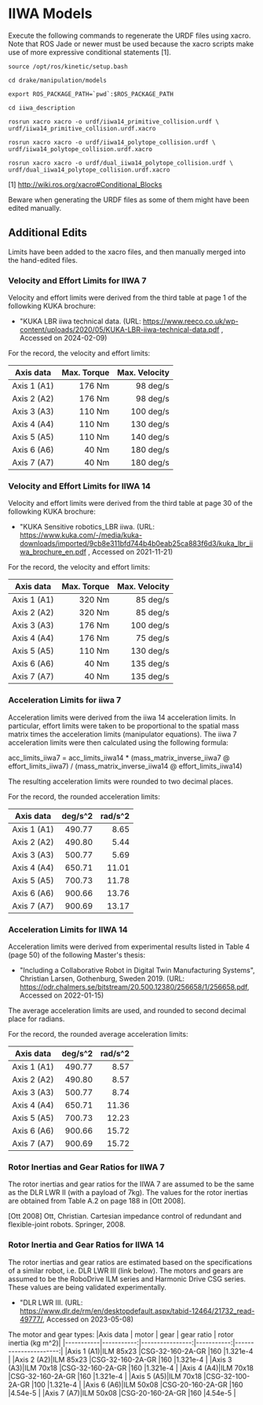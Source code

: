 # IIWA Models

Execute the following commands to regenerate the URDF files using xacro. Note
that ROS Jade or newer must be used because the xacro scripts make use of more
expressive conditional statements [1].

```
source /opt/ros/kinetic/setup.bash

cd drake/manipulation/models

export ROS_PACKAGE_PATH=`pwd`:$ROS_PACKAGE_PATH

cd iiwa_description

rosrun xacro xacro -o urdf/iiwa14_primitive_collision.urdf \
urdf/iiwa14_primitive_collision.urdf.xacro

rosrun xacro xacro -o urdf/iiwa14_polytope_collision.urdf \
urdf/iiwa14_polytope_collision.urdf.xacro

rosrun xacro xacro -o urdf/dual_iiwa14_polytope_collision.urdf \
urdf/dual_iiwa14_polytope_collision.urdf.xacro
```

[1] http://wiki.ros.org/xacro#Conditional_Blocks

Beware when generating the URDF files as some of them might have been edited
manually.

## Additional Edits

Limits have been added to the xacro files, and then manually merged into the
hand-edited files.

### Velocity and Effort Limits for IIWA 7

Velocity and effort limits were derived from the third table at page 1 of the
followking KUKA brochure:

* "KUKA LBR iiwa technical data. (URL:
<https://www.reeco.co.uk/wp-content/uploads/2020/05/KUKA-LBR-iiwa-technical-data.pdf>
, Accessed on 2024-02-09)

For the record, the velocity and effort limits:

|Axis data  |Max. Torque|Max. Velocity|
|-----------|----------:|------------:|
|Axis 1 (A1)|176 Nm     |98 deg/s     |
|Axis 2 (A2)|176 Nm     |98 deg/s     |
|Axis 3 (A3)|110 Nm     |100 deg/s    |
|Axis 4 (A4)|110 Nm     |130 deg/s    |
|Axis 5 (A5)|110 Nm     |140 deg/s    |
|Axis 6 (A6)|40 Nm      |180 deg/s    |
|Axis 7 (A7)|40 Nm      |180 deg/s    |

### Velocity and Effort Limits for IIWA 14

Velocity and effort limits were derived from the third table at page 30 of the
followking KUKA brochure:

* "KUKA Sensitive robotics_LBR iiwa. (URL:
<https://www.kuka.com/-/media/kuka-downloads/imported/9cb8e311bfd744b4b0eab25ca883f6d3/kuka_lbr_iiwa_brochure_en.pdf>
, Accessed on 2021-11-21)

For the record, the velocity and effort limits:

|Axis data  |Max. Torque|Max. Velocity|
|-----------|----------:|------------:|
|Axis 1 (A1)|320 Nm     |85 deg/s     |
|Axis 2 (A2)|320 Nm     |85 deg/s     |
|Axis 3 (A3)|176 Nm     |100 deg/s    |
|Axis 4 (A4)|176 Nm     |75 deg/s     |
|Axis 5 (A5)|110 Nm     |130 deg/s    |
|Axis 6 (A6)|40 Nm      |135 deg/s    |
|Axis 7 (A7)|40 Nm      |135 deg/s    |

### Acceleration Limits for iiwa 7

Acceleration limits were derived from the iiwa 14 acceleration limits. In particular,
effort limits were taken to be proportional to the spatial mass matrix times the
acceleration limits (manipulator equations). The iiwa 7 acceleration limits were then
calculated using the following formula:

acc_limits_iiwa7 = acc_limits_iiwa14 * (mass_matrix_inverse_iiwa7 @ effort_limits_iiwa7)
/ (mass_matrix_inverse_iiwa14 @ effort_limits_iiwa14)

The resulting acceleration limits were rounded to two decimal places.

For the record, the rounded acceleration limits:

|Axis data  | deg/s^2 | rad/s^2 |
|-----------|--------:|--------:|
|Axis 1 (A1)|490.77   |8.65     |
|Axis 2 (A2)|490.80   |5.44     |
|Axis 3 (A3)|500.77   |5.69     |
|Axis 4 (A4)|650.71   |11.01    |
|Axis 5 (A5)|700.73   |11.78    |
|Axis 6 (A6)|900.66   |13.76    |
|Axis 7 (A7)|900.69   |13.17    |

### Acceleration Limits for IIWA 14

Acceleration limits were derived from experimental results listed in Table 4
(page 50) of the following Master's thesis:

* "Including a Collaborative Robot in Digital Twin Manufacturing Systems",
Christian Larsen, Gothenburg, Sweden 2019. (URL:
<https://odr.chalmers.se/bitstream/20.500.12380/256658/1/256658.pdf>, Accessed
on 2022-01-15)

The average acceleration limits are used, and rounded to second decimal
place for radians.

For the record, the rounded average acceleration limits:

|Axis data  | deg/s^2 | rad/s^2 |
|-----------|--------:|--------:|
|Axis 1 (A1)|490.77   |8.57     |
|Axis 2 (A2)|490.80   |8.57     |
|Axis 3 (A3)|500.77   |8.74     |
|Axis 4 (A4)|650.71   |11.36    |
|Axis 5 (A5)|700.73   |12.23    |
|Axis 6 (A6)|900.66   |15.72    |
|Axis 7 (A7)|900.69   |15.72    |

### Rotor Inertias and Gear Ratios for IIWA 7
The rotor inertias and gear ratios for the IIWA 7 are assumed to be the same as the DLR LWR II (with a payload of 7kg).
The values for the rotor inertias are obtained from Table A.2 on page 188 in [Ott 2008].

[Ott 2008] Ott, Christian. Cartesian impedance control of redundant and flexible-joint robots. Springer, 2008.

### Rotor Inertia and Gear Ratios for IIWA 14
The rotor inertias and gear ratios are estimated based on the specifications of a similar robot, i.e. DLR LWR III (link
below). The motors and gears are assumed to be the RoboDrive ILM series and Harmonic Drive CSG series. These values are
being validated experimentally.
* "DLR LWR III. (URL:
<https://www.dlr.de/rm/en/desktopdefault.aspx/tabid-12464/21732_read-49777/>, Accessed on 2023-05-08)

The motor and gear types:
|Axis data  | motor      | gear            | gear ratio | rotor inertia (kg m^2)|
|-----------|-----------:|----------------:|-----------:|----------------------:|
|Axis 1 (A1)|ILM 85x23   |CSG-32-160-2A-GR |160         |1.321e-4               |
|Axis 2 (A2)|ILM 85x23   |CSG-32-160-2A-GR |160         |1.321e-4               |
|Axis 3 (A3)|ILM 70x18   |CSG-32-160-2A-GR |160         |1.321e-4               |
|Axis 4 (A4)|ILM 70x18   |CSG-32-160-2A-GR |160         |1.321e-4               |
|Axis 5 (A5)|ILM 70x18   |CSG-32-100-2A-GR |100         |1.321e-4               |
|Axis 6 (A6)|ILM 50x08   |CSG-20-160-2A-GR |160         |4.54e-5                |
|Axis 7 (A7)|ILM 50x08   |CSG-20-160-2A-GR |160         |4.54e-5                |

